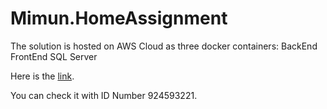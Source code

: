 # Mimun.HomeAssignment


The solution is hosted on AWS Cloud as three docker containers:
BackEnd
FrontEnd
SQL Server

Here is the [link](http://ec2-54-84-185-24.compute-1.amazonaws.com:9090/).

You can check it with ID Number 924593221.
